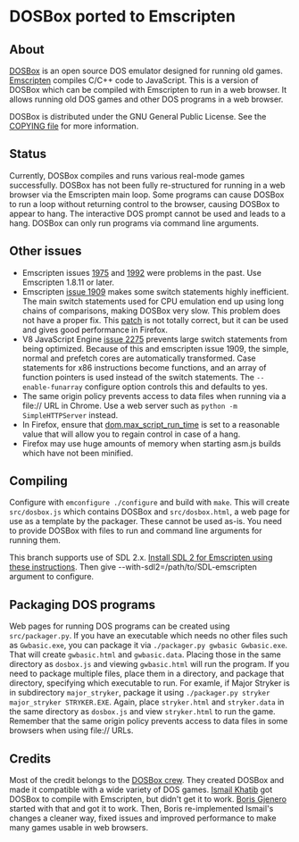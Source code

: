 DOSBox ported to Emscripten
===========================

About
-----

[DOSBox](http://www.dosbox.com/) is an open source DOS emulator designed for
running old games. [Emscripten](https://github.com/kripken/emscripten)
compiles C/C++ code to JavaScript. This is a version of DOSBox which can be
compiled with Emscripten to run in a web browser. It allows running old DOS
games and other DOS programs in a web browser.

DOSBox is distributed under the GNU General Public License. See the
[COPYING file](https://github.com/dreamlayers/em-dosbox/blob/em-dosbox-0.74/COPYING)
for more information.

Status
------

Currently, DOSBox compiles and runs various real-mode games successfully.
DOSBox has not been fully re-structured for running in a web browser via the
Emscripten main loop. Some programs can cause DOSBox to run a loop without
returning control to the browser, causing DOSBox to appear to hang.
The interactive DOS prompt cannot be used and leads to a
hang. DOSBox can only run programs via command line arguments.

Other issues
------------

* Emscripten issues
[1975](https://github.com/kripken/emscripten/issues/1975) and
[1992](https://github.com/kripken/emscripten/issues/1992) were problems in
the past. Use Emscripten 1.8.11 or later.
* Emscripten [issue 1909](https://github.com/kripken/emscripten/issues/1909)
makes some switch statements highly inefficient. The main switch statements
used for CPU emulation end up using long chains of comparisons, making DOSBox
very slow. This problem does not have a proper fix. This
[patch](https://gist.github.com/dreamlayers/8463670) is not totally correct,
but it can be used and gives good performance in Firefox.
* V8 JavaScript Engine [issue
2275](http://code.google.com/p/v8/issues/detail?id=2275) prevents large switch
statements from being optimized. Because of this and emscripten issue 1909,
the simple, normal and prefetch cores are automatically transformed. Case
statements for x86 instructions become functions, and an array of function
pointers is used instead of the switch statements. The `--enable-funarray`
configure option controls this and defaults to yes.
* The same origin policy prevents access to data files when running via a
file:// URL in Chrome. Use a web server such as `python -m SimpleHTTPServer`
instead.
* In Firefox, ensure that
[dom.max\_script\_run\_time](http://kb.mozillazine.org/Dom.max_script_run_time)
 is set to a reasonable value that will allow you to regain control in case of
a hang.
* Firefox may use huge amounts of memory when starting asm.js builds which have
not been minified.

Compiling
---------

Configure with `emconfigure ./configure` and build with `make`.
This will create `src/dosbox.js` which contains DOSBox and `src/dosbox.html`,
a web page for use as a template by the packager. These cannot be used as-is.
You need to provide DOSBox with files to run and command line arguments for
running them.

This branch supports use of SDL 2.x.
[Install SDL 2 for Emscripten using these instructions](http://gsathya.in/blog/mozilla/sdl2-emscripten.html).
Then give --with-sdl2=/path/to/SDL-emscripten argument to configure.

Packaging DOS programs
----------------------

Web pages for running DOS programs can be created using `src/packager.py`. If
you have an executable which needs no other files such as `Gwbasic.exe`, you
can package it via `./packager.py gwbasic Gwbasic.exe`. That will create
`gwbasic.html` and `gwbasic.data`. Placing those in the same directory as
`dosbox.js` and viewing `gwbasic.html` will run the program. If you need to
package multiple files, place them in a directory, and package that directory,
specifying which executable to run. For examle, if Major Stryker is in
subdirectory `major_stryker`, package it using `./packager.py stryker
major_stryker STRYKER.EXE`. Again, place `stryker.html` and `stryker.data` in
the same directory as `dosbox.js` and view `stryker.html` to run the game.
Remember that the same origin policy prevents access to data files in some
browsers when using file:// URLs.

Credits
-------

Most of the credit belongs to the
[DOSBox crew](http://www.dosbox.com/crew.php).
They created DOSBox and made it compatible with a wide variety of DOS games.
[Ismail Khatib](https://github.com/CeRiAl) got DOSBox
to compile with Emscripten, but didn't get it to work.
[Boris Gjenero](https://github.com/dreamlayers)
started with that and got it to work. Then, Boris re-implemented
Ismail's changes a cleaner way, fixed issues and improved performance to make
many games usable in web browsers.
